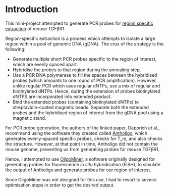 # Introduction

This mini-project attempted to generate PCR probes for [region specific extraction](https://bmcgenomics.biomedcentral.com/articles/10.1186/s12864-016-2836-6) of mouse TGFβR1.

Region-specific extraction is a process which attempts to isolate a large region within a pool of genomic DNA (gDNA). The crux of the strategy is the following:

* Generate multiple short PCR probes specific to the region of interest, which are evenly spaced apart.
* Hybridise the probes to that region during the annealing step.
* Use a PCR DNA polymerase to fill the spaces between the hybridised probes (which amounts to one round of PCR amplification). However, unlike regular PCR which uses regular dNTPs, use a mix of regular and biotinylated dNTPs. Hence, during the extension of probes biotinylated dNTPS are  incorporated into extended product.
* Bind the extended probes (containing biotinylated dNTPs) to streptavidin-coated magnetic beads. Separate  both the extended probes and the hybridised region of interest from the gDNA pool using a magnetic stand.

For PCR probe generation, the authors of the linked paper, Dapprich et al., recommend using the software they created called [Antholigo](https://antholigo.chop.edu/), which generates evenly-spaced specific probes, checks for T_m, and also checks the structure. However, at that point in time, Antholigo did not contain the mouse genome, preventing us from generating probes for mouse TGFβR1.

Hence, I attempted to use [OligoMiner](https://github.com/beliveau-lab/OligoMiner), a software originally designed for generating probes for fluorescence *in situ* hybridisation (FISH), to simulate the output of Antholigo and generate probes for our region of interest.

Since OligoMiner was not designed for this use, I had to resort to several optimisation steps in order to get the desired output.
